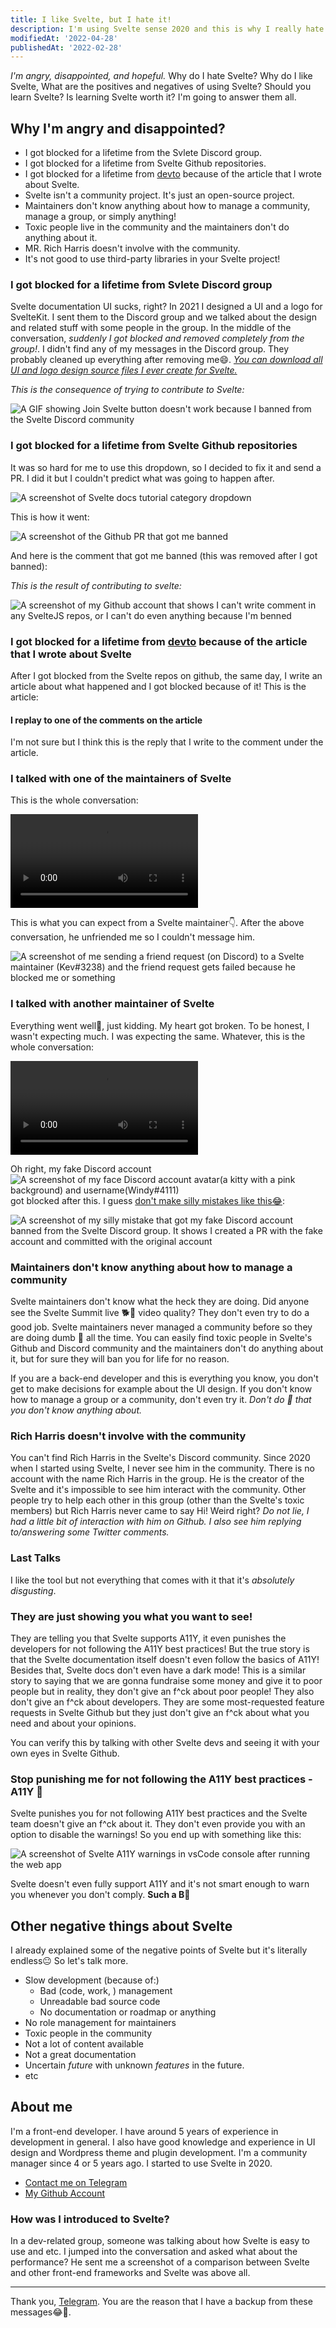 ```yaml
---
title: I like Svelte, but I hate it!
description: I'm using Svelte sense 2020 and this is why I really hate it.
modifiedAt: '2022-04-28'
publishedAt: '2022-02-28'
---
```


<script>
	import PlatformQuote from '$comps/PlatformQuote.svelte'
	import TheGithubComment from './_lib/TheGithubComment.md'
	import TheDevtoArticle from './_lib/TheDevtoArticle.md'
	import TheDevtoArticleReply from './_lib/TheDevtoArticleReply.md'
</script>

*I'm angry, disappointed, and hopeful.* Why do I hate Svelte? Why do I like Svelte, What are the positives and negatives of using Svelte? Should you learn Svelte? Is learning Svelte worth it? I'm going to answer them all.

## Why I'm angry and disappointed?

- I got blocked for a lifetime from the Svlete Discord group.
- I got blocked for a lifetime from Svelte Github repositories.
- I got blocked for a lifetime from <a href="https://devto" target="_blank" rel="noreferrer noopener">devto</a> because of the article that I wrote about Svelte.
- Svelte isn't a community project. It's just an open-source project.
- Maintainers don't know anything about how to manage a community, manage a group, or simply anything!
- Toxic people live in the community and the maintainers don't do anything about it.
- MR. Rich Harris doesn't involve with the community.
- It's not good to use third-party libraries in your Svelte project!

### I got blocked for a lifetime from **Svlete Discord group**

Svelte documentation UI sucks, right? In 2021 I designed a UI and a logo for SvelteKit. I sent them to the Discord group and we talked about the design and related stuff with some people in the group. In the middle of the conversation, *suddenly I got blocked and removed completely from the group!*. I didn't find any of my messages in the Discord group. They probably cleaned up everything after removing me😄. <a href="https://bit.ly/3tf6mPL" target="_blank" rel="noreferrer noopener">*You can download all UI and logo design source files I ever create for Svelte.*</a>

*This is the consequence of trying to contribute to Svelte:*

![A GIF showing Join Svelte button doesn't work because I banned from the Svelte Discord community](/content/blog/i-like-svelte-but-i-hate-it/2.gif)

### I got blocked for a lifetime from **Svelte Github repositories**

It was so hard for me to use this dropdown, so I decided to fix it and send a PR. I did it but I couldn't predict what was going to happen after.

![A screenshot of Svelte docs tutorial category dropdown](/content/blog/i-like-svelte-but-i-hate-it/4.png)

This is how it went:

![A screenshot of the Github PR that got me banned](/content/blog/i-like-svelte-but-i-hate-it/5.png)

And here is the comment that got me banned (this was removed after I got banned):

<PlatformQuote platform="github">
	<TheGithubComment />
</PlatformQuote>

*This is the result of contributing to svelte:*

![A screenshot of my Github account that shows I can't write comment in any SvelteJS repos, or I can't do even anything because I'm benned](/content/blog/i-like-svelte-but-i-hate-it/1.png)

### I got blocked for a lifetime from **<a href="https://devto" target="_blank" rel="noreferrer noopener">devto</a> because of the article that I wrote about Svelte**

After I got blocked from the Svelte repos on github, the same day, I write an article about what happened and I got blocked because of it! This is the article:

<PlatformQuote platform="devto">
	<TheDevtoArticle />
</PlatformQuote>

#### I replay to one of the comments on the article

I'm not sure but I think this is the reply that I write to the comment under the article.

<PlatformQuote platform="devto">
	<TheDevtoArticleReply />
</PlatformQuote>

### I talked with one of the maintainers of Svelte

This is the whole conversation:

<video controls>
  <source src="/content/blog/i-like-svelte-but-i-hate-it/3.mp4" type="video/mp4">
	<track kind="captions" label="A full conversation of me talking with one of the maintainers of Svelte on Discord (Kev#3238)">
</video>

This is what you can expect from a Svelte maintainer👇. After the above conversation, he unfriended me so I couldn't message him.

![A screenshot of me sending a friend request (on Discord) to a Svelte maintainer (Kev#3238) and the friend request gets failed because he blocked me or something](/content/blog/i-like-svelte-but-i-hate-it/7.png)

### I talked with another maintainer of Svelte

Everything went well🤩, just kidding. My heart got broken. To be honest, I wasn't expecting much. I was expecting the same. Whatever, this is the whole conversation:

<video controls>
  <source src="/content/blog/i-like-svelte-but-i-hate-it/8.mp4" type="video/mp4">
	<track kind="captions" label="A full conversation of me talking with another maintainer of Svelte on Discord (pngwn#8431)">
</video>

Oh right, my fake Discord account <img class="inline-block w-20" src="/content/blog/i-like-svelte-but-i-hate-it/9.png" alt="A screenshot of my face Discord account avatar(a kitty with a pink background) and username(Windy#4111)" /> got blocked after this. I guess [don't make silly mistakes like this😂](https://github.com/sveltejs/svelte/pull/7290):

![A screenshot of my silly mistake that got my fake Discord account banned from the Svelte Discord group. It shows I created a PR with the fake account and committed with the original account](/content/blog/i-like-svelte-but-i-hate-it/10.png)

### Maintainers don't know anything about how to manage a community

Svelte maintainers don't know what the heck they are doing. Did anyone see the Svelte Summit live 🐕💩 video quality? They don't even try to do a good job. Svelte maintainers never managed a community before so they are doing dumb 💩 all the time. You can easily find toxic people in Svelte's Github and Discord community and the maintainers don't do anything about it, but for sure they will ban you for life for no reason.

If you are a back-end developer and this is everything you know, you don't get to make decisions for example about the UI design. If you don't know how to manage a group or a community, don't even try it. *Don't do 💩 that you don't know anything about.*

### Rich Harris doesn't involve with the community

You can't find Rich Harris in the Svelte's Discord community. Since 2020 when I started using Svelte, I never see him in the community. There is no account with the name Rich Harris in the group. He is the creator of the Svelte and it's impossible to see him interact with the community. Other people try to help each other in this group (other than the Svelte's toxic members) but Rich Harris never came to say Hi! Weird right? *Do not lie, I had a little bit of interaction with him on Github. I also see him replying to/answering some Twitter comments.*

### Last Talks

I like the tool but not everything that comes with it that it's *absolutely disgusting*.

### They are just showing you what you want to see!

They are telling you that Svelte supports A11Y, it even punishes the developers for not following the A11Y best practices! But the true story is that the Svelte documentation itself doesn't even follow the basics of A11Y! Besides that, Svelte docs don't even have a dark mode! This is a similar story to saying that we are gonna fundraise some money and give it to poor people but in reality, they don't give an f^ck about poor people! They also don't give an f^ck about developers. They are some most-requested feature requests in Svelte Github but they just don't give an f^ck about what you need and about your opinions.

You can verify this by talking with other Svelte devs and seeing it with your own eyes in Svelte Github.

### Stop punishing me for not following the A11Y best practices - A11Y 💩

Svelte punishes you for not following A11Y best practices and the Svelte team doesn't give an f^ck about it. They don't even provide you with an option to disable the warnings! So you end up with something like this:

![A screenshot of Svelte A11Y warnings in vsCode console after running the web app](/content/blog/i-like-svelte-but-i-hate-it/6.png)

Svelte doesn't even fully support A11Y and it's not smart enough to warn you whenever you don't comply. **Such a B💩**

## Other negative things about Svelte

I already explained some of the negative points of Svelte but it's literally endless😐 So let's talk more.

- Slow development (because of:)
  * Bad (code, work, ) management
  * Unreadable bad source code
  * No documentation or roadmap or anything
- No role management for maintainers
- Toxic people in the community
- Not a lot of content available
- Not a great documentation
- Uncertain *future* with unknown *features* in the future.
- etc

## About me

I'm a front-end developer. I have around 5 years of experience in development in general. I also have good knowledge and experience in UI design and Wordpress theme and plugin development. I'm a community manager since 4 or 5 years ago. I started to use Svelte in 2020.

- <a href="https://t.me/babakfp" target="_blank" rel="noreferrer noopener">Contact me on Telegram</a>
- <a href="https://github.com/babakfp" target="_blank" rel="noreferrer noopener">My Github Account</a>

### How was I introduced to Svelte?

In a dev-related group, someone was talking about how Svelte is easy to use and etc. I jumped into the conversation and asked what about the performance? He sent me a screenshot of a comparison between Svelte and other front-end frameworks and Svelte was above all.

---

Thank you, <a href="https://telegram.org/" target="_blank" rel="noreferrer noopener">Telegram</a>. You are the reason that I have a backup from these messages😂🙏.
